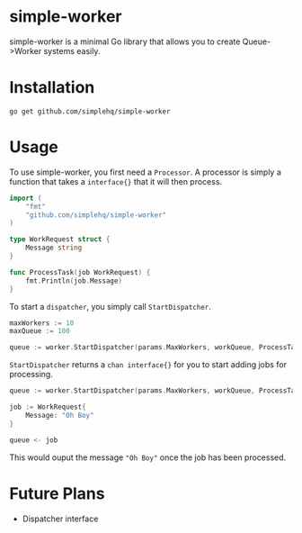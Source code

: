 simple-worker
======

simple-worker is a minimal Go library that allows you to create Queue->Worker systems easily.

Installation
============

```
go get github.com/simplehq/simple-worker
```

Usage
=====

To use simple-worker, you first need a `Processor`. A processor is simply a function that takes a `interface{}` that it will then process.

```Go
import (
    "fmt"
    "github.com/simplehq/simple-worker"
)

type WorkRequest struct {
    Message string
}

func ProcessTask(job WorkRequest) {
    fmt.Println(job.Message)
}
```

To start a `dispatcher`, you simply call `StartDispatcher`.

```Go
maxWorkers := 10
maxQueue := 100

queue := worker.StartDispatcher(params.MaxWorkers, workQueue, ProcessTask)
```

`StartDispatcher` returns a `chan interface{}` for you to start adding jobs for processing.

```Go
queue := worker.StartDispatcher(params.MaxWorkers, workQueue, ProcessTask)

job := WorkRequest{
    Message: "Oh Boy"
}

queue <- job
```

This would ouput the message `"Oh Boy"` once the job has been processed.

Future Plans
============

- Dispatcher interface
